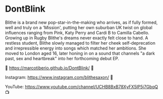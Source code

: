 # DontBlink

Blithe is a brand new pop-star-in-the-making who arrives, as if fully formed, well and truly on a 'Mission', putting her own suburban UK twist on global influences ranging from Pink, Katy Perry and Cardi B to Camilla Cabello. Growing up in Rugby Blithe's dreams never exactly felt close to hand. A restless student, Blithe slowly managed to filter her cheek self-deprecation and irrepressible energy into songs which matched her ambitions. She moved to London aged 16, later honing in on a sound that channels "a dark past, sex and heartbreak" into her forthcoming debut EP.

🔮 https://marcotiberio.github.io/DontBlink/ 🔮

Instagram: https://www.instagram.com/blithesaxon/ 📸

YouTube: https://www.youtube.com/channel/UCHB8BxB78XyFX5lP5j7GbqQ 📺


